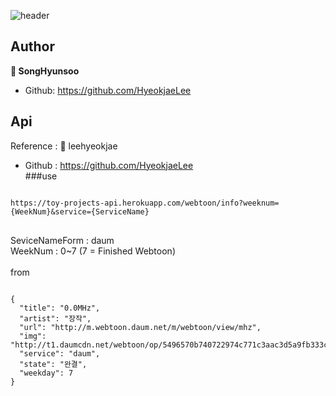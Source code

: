 ![header](https://capsule-render.vercel.app/api?type=slice&color=gradient&text=%20Webtoon-Hub%20%20&height=200&fontSize=100)
<br>
## Author
**👤 SongHyunsoo** <br>
- Github: <https://github.com/HyeokjaeLee><br>
## Api
Reference : 👤 leehyeokjae <br>
- Github : <https://github.com/HyeokjaeLee><br>
###use
<pre>
<code>
https://toy-projects-api.herokuapp.com/webtoon/info?weeknum={WeekNum}&service={ServiceName}
</code>
</pre>
SeviceNameForm : daum <br>
WeekNum : 0~7 (7 = Finished Webtoon) <br><br>
from <br>
<pre>
<code>
{
  "title": "0.0MHz",
  "artist": "장작",
  "url": "http://m.webtoon.daum.net/m/webtoon/view/mhz",
  "img": "http://t1.daumcdn.net/webtoon/op/5496570b740722974c771c3aac3d5a9fb333c0c8",
  "service": "daum",
  "state": "완결",
  "weekday": 7
}
</code>
</pre>
